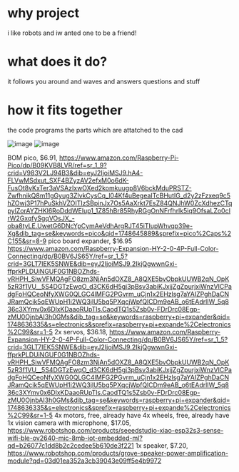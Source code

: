 # why project
i like robots and iw anted one to be a friend!
# what does it do?
it follows you around and waves and answers questions and stuff
# how it fits together
the code programs the parts which are attatched to the cad

![image](https://github.com/user-attachments/assets/2e0b020f-1bee-4e70-b134-81786d7b0333)
![image](https://github.com/user-attachments/assets/481919e5-e22f-481e-b413-683c74887d1d)

BOM
pico, $6.91, https://www.amazon.com/Raspberry-Pi-Pico/dp/B09KVB8LVR/ref=sr_1_9?crid=V983V2LJ94B3&dib=eyJ2IjoiMSJ9.hA4-FLVwMSdxut_SXF4BZyzAV2efxM0o6dK-FusOt8vKxTer3aVSAzIxwOXed2komkuugp8V6bckMduPRSTZ-ZwfhnikQ8m11gGyug3ZlvkCysCq_l04Kf4uBegeaITcBHutIG_d2y2zFzxeq9c5hZOwj3P17hPuSkhVZOITIzSBpinJx7Os5AaXrkt7EsZ84QNJhW0ZcXdhezCTqpylZorAYZHKl6RoDddWElup1_1Z85hBr85RhyRGgOnNFrfhrlk5iq9OfsaLZo0cIrW2GxqfySgqVOsJX_-oba8tyLE.UwetG6DNcYpCymAeVdhArgRJT45iTIupWhvqp39e-Xg&dib_tag=se&keywords=pico&qid=1748645889&sprefix=pico%2Caps%2C155&sr=8-9 
pico board expander, $16.95 https://www.amazon.com/Raspberry-Expansion-HY-2-0-4P-Full-Color-Connecting/dp/B0BV6JS65Y/ref=sr_1_5?crid=3GLT7IEK5SNWE&dib=eyJ2IjoiMSJ9.2IkjQgwwnGxi-ffprkPLDUiNGUF0G1NBOZhds-vRHPH_SiwVFMQAgFO8zm3NjAn5dOXZ8_A8QXE5bvObpkUUWB2qN_OpK5zR3f1VU__5S4DGTzEwqO_d3CK6dH5gj3pBsv3abiKJxjjZgZpurjxiWnzVICPadgFoHQCeoNfyXWG0QLGC4lMFG2PGvrm_uCjn1x2EHzlsg7aYAIZPghDaCNJRamQcik5qEWUpH1i2WQ3jlU5bq5PXqcjWpfQlCDm9eAB_o6tEAdrlIW_5q836c3XYmv0x6DlxKDaaoRUpTls.CaodTQ1s5Zsb0v-FDrDrc08Egp-zMU0OjnbAI3h0GMs&dib_tag=se&keywords=raspberry+pi+expander&qid=1748636335&s=electronics&sprefix=raspberry+pi+expande%2Celectronics%2C99&sr=1-5
2x servos, $36.18, https://www.amazon.com/Raspberry-Expansion-HY-2-0-4P-Full-Color-Connecting/dp/B0BV6JS65Y/ref=sr_1_5?crid=3GLT7IEK5SNWE&dib=eyJ2IjoiMSJ9.2IkjQgwwnGxi-ffprkPLDUiNGUF0G1NBOZhds-vRHPH_SiwVFMQAgFO8zm3NjAn5dOXZ8_A8QXE5bvObpkUUWB2qN_OpK5zR3f1VU__5S4DGTzEwqO_d3CK6dH5gj3pBsv3abiKJxjjZgZpurjxiWnzVICPadgFoHQCeoNfyXWG0QLGC4lMFG2PGvrm_uCjn1x2EHzlsg7aYAIZPghDaCNJRamQcik5qEWUpH1i2WQ3jlU5bq5PXqcjWpfQlCDm9eAB_o6tEAdrlIW_5q836c3XYmv0x6DlxKDaaoRUpTls.CaodTQ1s5Zsb0v-FDrDrc08Egp-zMU0OjnbAI3h0GMs&dib_tag=se&keywords=raspberry+pi+expander&qid=1748636335&s=electronics&sprefix=raspberry+pi+expande%2Celectronics%2C99&sr=1-5
4x motors, free, already have
4x wheels, free, already have
1x vision camera with microphone, $17.05, https://www.robotshop.com/products/seeedstudio-xiao-esp32s3-sense-wifi-ble-ov2640-mic-8mb-iot-embedded-ml?qd=b26077c1dd8b2c2cedee5b610de3f221
1x speaker, $7.20, https://www.robotshop.com/products/grove-speaker-power-amplification-module?qd=03d01ea352a3cb39043e09ff5e4b9972


